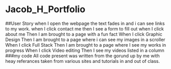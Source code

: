 # Jacob_H_Portfolio

##User Story
when I open the webpage the text fades in and i can see links to my work.
when I click contact me 
then I see a form to fill out
when I click about me
Then I am brought to a page with a fun fact
When I click Graphic Design
Then I am brought to a page where i can see my images in a scroller
When I click Full Stack
Then I am brought to a page where I see my works in progress
When I click Video editing 
Then I see my videos listed in a column 
###my code
All code present was written from the gorund up by me with heay referances taken from various sites and tutorials in and out of class. 
